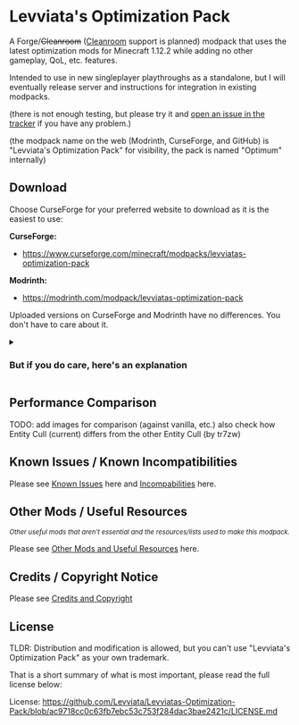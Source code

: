 # Levviata's Optimization Pack
A Forge/~~Cleanroom~~ ([Cleanroom](https://discord.com/invite/f2K4aSpG4F) support is planned) modpack
that uses the latest optimization mods for Minecraft 1.12.2 while adding no other gameplay,
QoL, etc. features.

Intended to use in new singleplayer playthroughs as a standalone,
but I will eventually release server and instructions for integration in existing modpacks.

(there is not enough testing,
but please try it
and [open an issue in the tracker](https://github.com/Levviata/Levviatas-Optimization-Pack/issues)
if you have any problem.)

(the modpack name on the web (Modrinth, CurseForge, and GitHub) is "Levviata's Optimization Pack" for visibility,
the pack is named "Optimum" internally)

## Download
Choose CurseForge for your preferred website to download as it is the easiest to use:

**CurseForge:** 
- https://www.curseforge.com/minecraft/modpacks/levviatas-optimization-pack

**Modrinth:**
- https://modrinth.com/modpack/levviatas-optimization-pack

Uploaded versions on CurseForge and Modrinth have no differences. You don't have to care about it.

<details>
  <summary><h3>But if you do care, here's an explanation</h3></summary>
  
----
The only difference that "matters"
is that the modpack version on Modrinth uses [File Director](https://modrinth.com/mod/filedirector) to download these mods:

- [Entity Culling](https://www.curseforge.com/minecraft/mc-mods/entity-culling)
- [Nothirium](https://www.curseforge.com/minecraft/mc-mods/nothirium)
- [RenderLib](https://www.curseforge.com/minecraft/mc-mods/renderlib)
- [Multithreaded Noise](https://www.curseforge.com/minecraft/mc-mods/multithreaded-noise)

There is currently no other way to bundle those mods with the [Modrinth] modpack.

This is because of:

- Mods might not be on CurseForge or Modrinth or vice versa.
- Distribution permissions are different from CurseForge to Modrinth and vice versa.
- Some mods have restrictive licenses which do not allow distribution.

</details>

## Performance Comparison
TODO: add images for comparison (against vanilla, etc.)
also check how Entity Cull (current) differs from the other Entity Cull (by tr7zw)

## Known Issues / Known Incompatibilities
Please see [Known Issues](https://github.com/Levviata/Levviatas-Optimization-Pack/blob/e5130c73abf441c403c4ec885435f0c11fdef307/Documentation/KNOWN_ISSUES.md) here and [Incompabilities](https://github.com/Levviata/Levviatas-Optimization-Pack/blob/e5130c73abf441c403c4ec885435f0c11fdef307/Documentation/INCOMPATIBILITIES.md) here.

## Other Mods / Useful Resources
<sub>_Other useful mods that aren't essential and the resources/lists used to make this modpack._</sub>

Please see [Other Mods and Useful Resources](https://github.com/Levviata/Levviatas-Optimization-Pack/blob/e5130c73abf441c403c4ec885435f0c11fdef307/Documentation/RESOURCES.md) here.

## Credits / Copyright Notice
Please see [Credits and Copyright](https://github.com/Levviata/Levviatas-Optimization-Pack/blob/49fe7db695996d761474fa3737db3c20681939d5/Documentation/CREDITS.md)

## License
TLDR: Distribution and modification is allowed, but you can't use "Levviata's Optimization Pack" as your own trademark.

That is a short summary of what is most important, please read the full license below:

License: https://github.com/Levviata/Levviatas-Optimization-Pack/blob/ac9718cc0c63fb7ebc53c753f284dac3bae2421c/LICENSE.md
